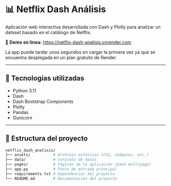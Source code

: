 # 📊 Netflix Dash Análisis

Aplicación web interactiva desarrollada con Dash y Plotly para analizar un dataset basado en el catálogo de Netflix.

🔗 **Demo en línea:** https://netflix-dash-analisis.onrender.com

La app puede tardar unos segundos en cargar la primera vez ya que se encuentra desplegada en un plan gratuito de Render.


---

## 🚀 Tecnologías utilizadas
- Python 3.11
- Dash
- Dash Bootstrap Components
- Plotly
- Pandas
- Gunicorn

---

## 📂 Estructura del proyecto
```bash
netflix_dash_analisis/
├── assets/          # Archivos estáticos (CSS, imágenes, etc.)
├── data/            # Conjunto de datos
├── pages/           # Páginas de la aplicación (Dash multipage)
├── app.py           # Punto de entrada principal
├── requirements.txt # Dependencias del proyecto
└── README.md        # Documentación del proyecto
```
